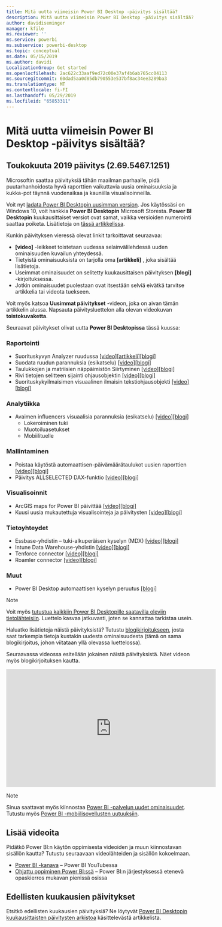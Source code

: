 ```yaml
---
title: Mitä uutta viimeisin Power BI Desktop -päivitys sisältää?
description: Mitä uutta viimeisin Power BI Desktop -päivitys sisältää?
author: davidiseminger
manager: kfile
ms.reviewer: ''
ms.service: powerbi
ms.subservice: powerbi-desktop
ms.topic: conceptual
ms.date: 05/15/2019
ms.author: davidi
LocalizationGroup: Get started
ms.openlocfilehash: 2ac622c33aaf9ed72c00e37af4b6ab765cc04113
ms.sourcegitcommit: 60dad5aa0d85db790553e537bf8ac34ee3289ba3
ms.translationtype: MT
ms.contentlocale: fi-FI
ms.lasthandoff: 05/29/2019
ms.locfileid: "65853311"
---
```

# <a name="whats-new-in-the-latest-power-bi-desktop-update"></a>Mitä uutta viimeisin Power BI Desktop -päivitys sisältää? 

## <a name="may-2019-update-26954671251"></a>Toukokuuta 2019 päivitys (2.69.5467.1251)

Microsoftin saattaa päivityksiä tähän maailman parhaalle, pidä puutarhanhoidosta hyvä raporttien vaikuttavia uusia ominaisuuksia ja kukka-pot täynnä vuodenaikaa ja kauniilla visualisoinneilla. 

Voit nyt [ladata Power BI Desktopin uusimman version](https://powerbi.microsoft.com/desktop). Jos käytössäsi on Windows 10, voit hankkia **Power BI Desktopin** Microsoft Storesta. **Power BI Desktopin** kuukausittaiset versiot ovat samat, vaikka versioiden numerointi saattaa poiketa. Lisätietoja on [tässä artikkelissa](desktop-get-the-desktop.md). 

Kunkin päivityksen vieressä olevat linkit tarkoittavat seuraavaa:

* **[video]** -leikkeet toistetaan uudessa selainvälilehdessä uuden ominaisuuden kuvailun yhteydessä.
* Tietyistä ominaisuuksista on tarjolla oma **[artikkeli]** , joka sisältää lisätietoja.
* Useimmat ominaisuudet on selitetty kuukausittaisen päivityksen **[blogi]** -kirjoituksessa.
* Jotkin ominaisuudet puolestaan ovat itsestään selviä eivätkä tarvitse artikkelia tai videota tuekseen.

Voit myös katsoa **Uusimmat päivitykset** -videon, joka on aivan tämän artikkelin alussa. Napsauta päivitysluettelon alla olevan videokuvan **toistokuvaketta**.

Seuraavat päivitykset olivat uutta **Power BI Desktopissa** tässä kuussa:

### <a name="reporting"></a>Raportointi
* Suorituskyvyn Analyzer ruudussa [[video]](https://youtu.be/O8GlHDz8xUQ?t=10)[[artikkeli]](desktop-performance-analyzer.md)[[blogi]    ](https://powerbi.microsoft.com/blog/power-bi-desktop-may-2019-feature-summary/#perfAnalyzer) 
* Suodata ruudun parannuksia (esikatselu) [[video]](https://youtu.be/O8GlHDz8xUQ?t=377)[[blogi]  ](https://powerbi.microsoft.com/blog/power-bi-desktop-may-2019-feature-summary/#filterPane)
* Taulukkojen ja matriisien näppäimistön Siirtyminen [[video]](https://youtu.be/O8GlHDz8xUQ?t=518)[[blogi]  ](https://powerbi.microsoft.com/blog/power-bi-desktop-may-2019-feature-summary/#accessibility)
* Rivi tietojen selitteen sijainti ohjausobjektin [[video]](https://youtu.be/O8GlHDz8xUQ?t=572)[[blogi]  ](https://powerbi.microsoft.com/blog/power-bi-desktop-may-2019-feature-summary/#dataLabels)
* Suorituskykyilmaisimen visuaalinen ilmaisin tekstiohjausobjekti [[video]](https://youtu.be/O8GlHDz8xUQ?t=664)[[blogi]  ](https://powerbi.microsoft.com/blog/power-bi-desktop-may-2019-feature-summary/#kpi)


### <a name="analytics"></a>Analytiikka
* Avaimen influencers visuaalisia parannuksia (esikatselu) [[video]](https://youtu.be/O8GlHDz8xUQ?t=717)[[blogi]  ](https://powerbi.microsoft.com/blog/power-bi-desktop-may-2019-feature-summary/#keyInfluencers) 
    * Lokeroiminen tuki 
    * Muotoiluasetukset
    * Mobiilituelle


### <a name="modeling"></a>Mallintaminen
* Poistaa käytöstä automaattisen-päivämäärätaulukot uusien raporttien [[video]](https://youtu.be/O8GlHDz8xUQ?t=984)[[blogi]  ](https://powerbi.microsoft.com/blog/power-bi-desktop-may-2019-feature-summary/#autoDate) 
* Päivitys ALLSELECTED DAX-funktio [[video]](https://youtu.be/O8GlHDz8xUQ?t=1080)[[blogi]  ](https://powerbi.microsoft.com/blog/power-bi-desktop-may-2019-feature-summary/#dax) 


### <a name="visuals"></a>Visualisoinnit
* ArcGIS maps for Power BI päivittää [[video]](https://youtu.be/O8GlHDz8xUQ?t=1093)[[blogi]  ](https://powerbi.microsoft.com/blog/power-bi-desktop-may-2019-feature-summary/#esri) 
* Kuusi uusia mukautettuja visualisointeja ja päivitysten [[video]](https://youtu.be/O8GlHDz8xUQ?t=1199)[[blogi]  ](https://powerbi.microsoft.com/blog/power-bi-desktop-may-2019-feature-summary/#mapbox) 


### <a name="data-connectivity"></a>Tietoyhteydet
* Essbase-yhdistin – tuki-alkuperäisen kyselyn (MDX) [[video]](https://youtu.be/O8GlHDz8xUQ?t=2518)[[blogi]  ](https://powerbi.microsoft.com/blog/power-bi-desktop-may-2019-feature-summary/#essbase) 
* Intune Data Warehouse-yhdistin [[video]](https://youtu.be/O8GlHDz8xUQ?t=2538)[[blogi]   ](https://powerbi.microsoft.com/blog/power-bi-desktop-may-2019-feature-summary/#intune) 
* Tenforce connector [[video]](https://youtu.be/O8GlHDz8xUQ?t=2560)[[blogi]  ](https://powerbi.microsoft.com/blog/power-bi-desktop-may-2019-feature-summary/#tenforce) 
* Roamler connector [[video]](https://youtu.be/O8GlHDz8xUQ?t=2596)[[blogi]  ](https://powerbi.microsoft.com/blog/power-bi-desktop-may-2019-feature-summary/#roamler) 


### <a name="other"></a>Muut
* Power BI Desktop automaattisen kyselyn peruutus [[blogi]](https://powerbi.microsoft.com/blog/power-bi-desktop-may-2019-feature-summary/#queryCancellation) 

> [!NOTE]
> Voit myös [tutustua kaikkiin Power BI Desktopille saatavilla oleviin tietolähteisiin](desktop-data-sources.md). Luettelo kasvaa jatkuvasti, joten se kannattaa tarkistaa usein.

Haluatko lisätietoja näistä päivityksistä? Tutustu [blogikirjoitukseen](https://powerbi.microsoft.com/blog/power-bi-desktop-may-2019-feature-summary/), josta saat tarkempia tietoja kustakin uudesta ominaisuudesta (tämä on sama blogikirjoitus, johon viitataan yllä olevassa luettelossa).


Seuraavassa videossa esitellään jokainen näistä päivityksistä. Näet videon myös blogikirjoituksen kautta.

<iframe width="560" height="315" src="https://www.youtube.com/embed/O8GlHDz8xUQ" frameborder="0" allow="accelerometer; autoplay; encrypted-media; gyroscope; picture-in-picture" allowfullscreen></iframe>

> [!NOTE]
> Sinua saattavat myös kiinnostaa [Power BI -palvelun uudet ominaisuudet](service-whats-new.md). Tutustu myös [Power BI -mobiilisovellusten uutuuksiin](consumer/mobile/mobile-whats-new-in-the-mobile-apps.md).

## <a name="more-videos"></a>Lisää videoita

Pidätkö Power BI:n käytön oppimisesta videoiden ja muun kiinnostavan sisällön kautta? Tutustu seuraavaan videolähteiden ja sisällön kokoelmaan.

-   [Power BI -kanava](https://www.youtube.com/user/mspowerbi) – Power BI YouTubessa
-   [Ohjattu oppiminen Power BI:ssä](https://powerbi.microsoft.com/guided-learning/) – Power BI:n järjestyksessä etenevä opaskierros mukavan pienissä osissa

## <a name="previous-months-updates"></a>Edellisten kuukausien päivitykset

Etsitkö edellisten kuukausien päivityksiä? Ne löytyvät [Power BI Desktopin kuukausittaisten päivitysten arkistoa](desktop-latest-update-archive.md) käsittelevästä artikkelista.
